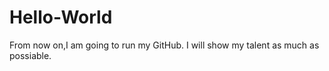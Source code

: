 # Hello-World

From now on,I am going to run my GitHub.
I will show my talent as much as possiable.
